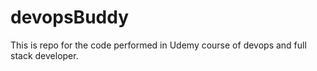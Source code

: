 # devopsBuddy
This is repo for  the code performed in Udemy course of devops and full stack developer.
